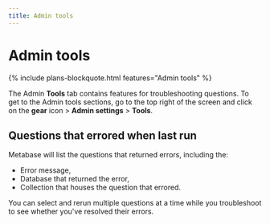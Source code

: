 ```yaml
---
title: Admin tools
---
```


# Admin tools

{% include plans-blockquote.html features="Admin tools" %}

The Admin **Tools** tab contains features for troubleshooting questions. To get to the Admin tools sections, go to the top right of the screen and click on the **gear** icon > **Admin settings** > **Tools**.

## Questions that errored when last run

Metabase will list the questions that returned errors, including the:

- Error message,
- Database that returned the error,
- Collection that houses the question that errored.

You can select and rerun multiple questions at a time while you troubleshoot to see whether you've resolved their errors.